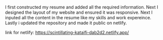 I first constructed my resume and added all the required information. 
Next I designed the layout of my website and ensured it was responsive.
Next I inputed all the content in the resume like my skills and work expereince.
Lastly i updated the repository and made it public on netlify.

link for netlify: https://scintillating-kataifi-dab2d2.netlify.app/

